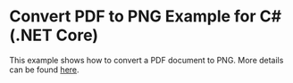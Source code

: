 ﻿# Convert PDF to PNG Example for C# (.NET Core)

This example shows how to convert a PDF document to PNG. More details can be found
[here](https://www.dynamicpdf.com/examples/pdf-to-jpg-.net-core).
